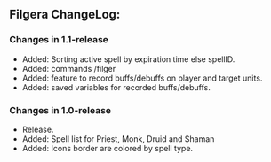 ## Filgera ChangeLog:

### Changes in 1.1-release

 - Added: Sorting active spell by expiration time else spellID.
 - Added: commands /filger <argument>
 - Added: feature to record buffs/debuffs on player and target units.
 - Added: saved variables for recorded buffs/debuffs.

### Changes in 1.0-release

 - Release.
 - Added: Spell list for Priest, Monk, Druid and Shaman
 - Added: Icons border are colored by spell type.
